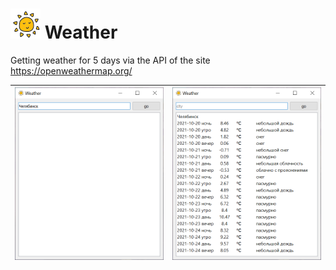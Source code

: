 
# ![Alt-текст](https://github.com/ahafizova/weather/blob/main/icon.png)  Weather 

Getting weather for 5 days via the API of the site https://openweathermap.org/

| ![Alt-текст](https://github.com/ahafizova/weather/blob/main/img/001.png) | ![Alt-текст](https://github.com/ahafizova/weather/blob/main/img/002.png) |
|:----:|:----:|
